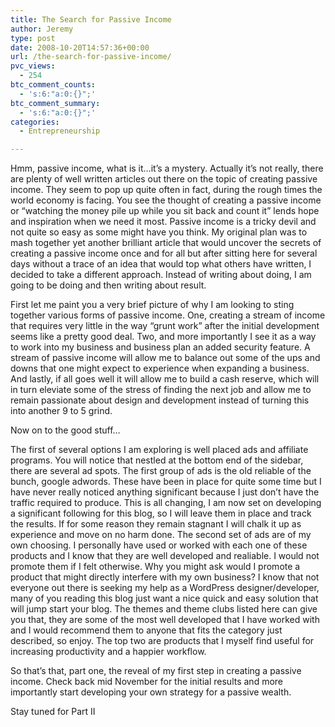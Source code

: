 ```yaml
---
title: The Search for Passive Income
author: Jeremy
type: post
date: 2008-10-20T14:57:36+00:00
url: /the-search-for-passive-income/
pvc_views:
  - 254
btc_comment_counts:
  - 's:6:"a:0:{}";'
btc_comment_summary:
  - 's:6:"a:0:{}";'
categories:
  - Entrepreneurship

---
```

Hmm, passive income, what is it&#8230;it&#8217;s a mystery. Actually it&#8217;s not really, there are plenty of well written articles out there on the topic of creating passive income. They seem to pop up quite often in fact, during the rough times the world economy is facing. You see the thought of creating a passive income or &#8220;watching the money pile up while you sit back and count it&#8221; lends hope and inspiration when we need it most. Passive income is a tricky devil and not quite so easy as some might have you think. My original plan was to mash together yet another brilliant article that would uncover the secrets of creating a passive income once and for all but after sitting here for several days without a trace of an idea that would top what others have written, I decided to take a different approach. Instead of writing about doing, I am going to be doing and then writing about result.

First let me paint you a very brief picture of why I am looking to sting together various forms of passive income. One, creating a stream of income that requires very little in the way &#8220;grunt work&#8221; after the initial development seems like a pretty good deal. Two, and more importantly I see it as a way to work into my business and business plan an added security feature. A stream of passive income will allow me to balance out some of the ups and downs that one might expect to experience when expanding a business. And lastly, if all goes well it will allow me to build a cash reserve, which will in turn eleviate some of the stress of finding the next job and allow me to remain passionate about design and development instead of turning this into another 9 to 5 grind.

Now on to the good stuff&#8230;

The first of several options I am exploring is well placed ads and affiliate programs. You will notice that nestled at the bottom end of the sidebar, there are several ad spots. The first group of ads is the old reliable of the bunch, google adwords. These have been in place for quite some time but I have never really noticed anything significant because I just don&#8217;t have the traffic required to produce. This is all changing, I am now set on developing a significant following for this blog, so I will leave them in place and track the results. If for some reason they remain stagnant I will chalk it up as experience and move on no harm done. The second set of ads are of my own choosing. I personally have used or worked with each one of these products and I know that they are well developed and realiable. I would not promote them if I felt otherwise. Why you might ask would I promote a product that might directly interfere with my own business? I know that not everyone out there is seeking my help as a WordPress designer/developer, many of you reading this blog just want a nice quick and easy solution that will jump start your blog. The themes and theme clubs listed here can give you that, they are some of the most well developed that I have worked with and I would recommend them to anyone that fits the category just described, so enjoy. The top two are products that I myself find useful for increasing productivity and a happier workflow.

So that&#8217;s that, part one, the reveal of my first step in creating a passive income. Check back mid November for the initial results and more importantly start developing your own strategy for a passive wealth.

Stay tuned for Part II